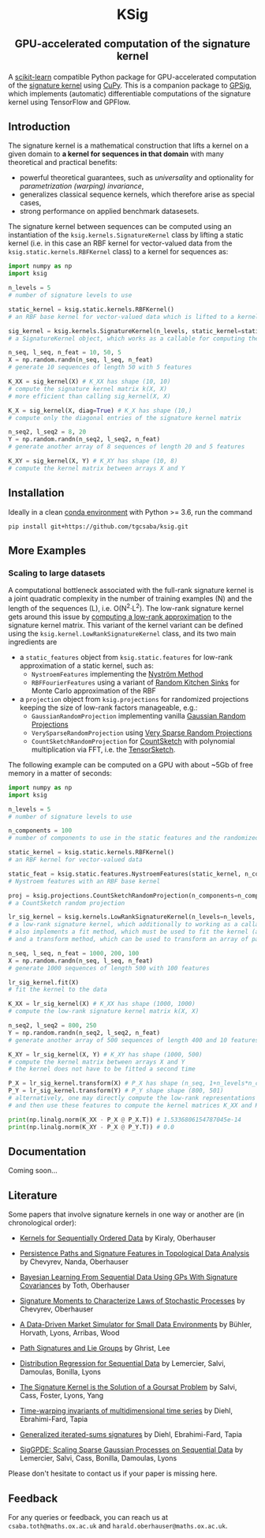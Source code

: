 # <p align='center'> KSig </p>
## <p align='center'> GPU-accelerated computation of the signature kernel </p>
A [scikit-learn](https://github.com/scikit-learn/scikit-learn) compatible Python package for GPU-accelerated computation of the [signature kernel](https://jmlr.org/papers/v20/16-314.html) using [CuPy](https://github.com/cupy/cupy). This is a companion package to [GPSig](https://github.com/tgcsaba/GPSig), which implements (automatic) differentiable computations of the signature kernel using TensorFlow and GPFlow. 

## Introduction

The signature kernel is a mathematical construction that lifts a kernel on a given domain to **a kernel for sequences in that domain** with many theoretical and practical benefits:
- powerful theoretical guarantees, such as *universality* and optionality for *parametrization (warping) invariance*,
- generalizes classical sequence kernels, which therefore arise as special cases,
- strong performance on applied benchmark datasesets.

The signature kernel between sequences can be computed using an instantiation of the `ksig.kernels.SignatureKernel` class by lifting a static kernel (i.e. in this case an RBF kernel for vector-valued data from the `ksig.static.kernels.RBFKernel` class) to a kernel for sequences as:
```python
import numpy as np
import ksig

n_levels = 5 
# number of signature levels to use

static_kernel = ksig.static.kernels.RBFKernel() 
# an RBF base kernel for vector-valued data which is lifted to a kernel for sequences

sig_kernel = ksig.kernels.SignatureKernel(n_levels, static_kernel=static_kernel) 
# a SignatureKernel object, which works as a callable for computing the signature kernel matrix

n_seq, l_seq, n_feat = 10, 50, 5 
X = np.random.randn(n_seq, l_seq, n_feat)
# generate 10 sequences of length 50 with 5 features

K_XX = sig_kernel(X) # K_XX has shape (10, 10)
# compute the signature kernel matrix k(X, X)
# more efficient than calling sig_kernel(X, X)

K_X = sig_kernel(X, diag=True) # K_X has shape (10,)
# compute only the diagonal entries of the signature kernel matrix

n_seq2, l_seq2 = 8, 20
Y = np.random.randn(n_seq2, l_seq2, n_feat)
# generate another array of 8 sequences of length 20 and 5 features

K_XY = sig_kernel(X, Y) # K_XY has shape (10, 8)
# compute the kernel matrix between arrays X and Y

```

## Installation
Ideally in a clean [conda environment](https://conda.io/projects/conda/en/latest/user-guide/tasks/manage-environments.html) with Python >= 3.6, run the command
```
pip install git+https://github.com/tgcsaba/ksig.git
```
  
## More Examples

### Scaling to large datasets
A computational bottleneck associated with the full-rank signature kernel is a joint quadratic complexity in the number of training examples (N) and the length of the sequences (L), i.e. O(N<sup>2</sup>&middot;L<sup>2</sup>). The low-rank signature kernel gets around this issue by [computing a low-rank approximation](https://jmlr.org/papers/volume20/16-314/16-314.pdf#page=29) to the signature kernel matrix.
This variant of the kernel variant can be defined using the `ksig.kernel.LowRankSignatureKernel` class, and its two main ingredients are
* a `static_features` object from `ksig.static.features` for low-rank approximation of a static kernel, such as:
    * `NystroemFeatures` implementing the [Nyström Method](https://papers.nips.cc/paper/2000/file/19de10adbaa1b2ee13f77f679fa1483a-Paper.pdf)
    * `RBFFourierFeatures` using a variant of [Random Kitchen Sinks](https://people.eecs.berkeley.edu/~brecht/papers/07.rah.rec.nips.pdf) for Monte Carlo approximation of the RBF
* a `projection` object from `ksig.projections` for randomized projections keeping the size of low-rank factors manageable, e.g.:
    * `GaussianRandomProjection` implementing vanilla [Gaussian Random Projections](https://arxiv.org/ftp/arxiv/papers/1301/1301.3849.pdf)
    * `VerySparseRandomProjection` using [Very Sparse Random Projections](https://web.stanford.edu/~hastie/Papers/Ping/KDD06_rp.pdf)
    * `CountSketchRandomProjection` for [CountSketch](https://www.cs.princeton.edu/courses/archive/spring04/cos598B/bib/CharikarCF.pdf) with polynomial multiplication via FFT, i.e. the [TensorSketch](https://dl.acm.org/doi/10.1145/2487575.2487591).

The following example can be computed on a GPU with about ~5Gb of free memory in a matter of seconds:
```python
import numpy as np
import ksig

n_levels = 5 
# number of signature levels to use

n_components = 100
# number of components to use in the static features and the randomized projections

static_kernel = ksig.static.kernels.RBFKernel() 
# an RBF kernel for vector-valued data

static_feat = ksig.static.features.NystroemFeatures(static_kernel, n_components=n_components)
# Nystroem features with an RBF base kernel

proj = ksig.projections.CountSketchRandomProjection(n_components=n_components)
# a CountSketch random projection 

lr_sig_kernel = ksig.kernels.LowRankSignatureKernel(n_levels=n_levels, static_features=static_feat, projection=proj)
# a low-rank signature kernel, which additionally to working as a callable for kernel matrix computations
# also implements a fit method, which must be used to fit the kernel (and its subobjects) to the data
# and a transform method, which can be used to transform an array of paths to their corresponding low-rank features

n_seq, l_seq, n_feat = 1000, 200, 100
X = np.random.randn(n_seq, l_seq, n_feat)
# generate 1000 sequences of length 500 with 100 features

lr_sig_kernel.fit(X)
# fit the kernel to the data

K_XX = lr_sig_kernel(X) # K_XX has shape (1000, 1000)
# compute the low-rank signature kernel matrix k(X, X)

n_seq2, l_seq2 = 800, 250
Y = np.random.randn(n_seq2, l_seq2, n_feat)
# generate another array of 500 sequences of length 400 and 10 features

K_XY = lr_sig_kernel(X, Y) # K_XY has shape (1000, 500)
# compute the kernel matrix between arrays X and Y
# the kernel does not have to be fitted a second time

P_X = lr_sig_kernel.transform(X) # P_X has shape (n_seq, 1+n_levels*n_components) i.e. (1000, 501) in this case
P_Y = lr_sig_kernel.transform(Y) # P_Y shape shape (800, 501)
# alternatively, one may directly compute the low-rank representations for both X and Y
# and then use these features to compute the kernel matrices K_XX and K_XY

print(np.linalg.norm(K_XX - P_X @ P_X.T)) # 1.5336806154787045e-14
print(np.linalg.norm(K_XY - P_X @ P_Y.T)) # 0.0
```

## Documentation
Coming soon...

## Literature

Some papers that involve signature kernels in one way or another are (in chronological order):

- [Kernels for Sequentially Ordered Data](https://jmlr.org/papers/v20/16-314.html) by Kiraly, Oberhauser

- [Persistence Paths and Signature Features in Topological Data Analysis](https://arxiv.org/abs/1806.00381) by Chevyrev, Nanda, Oberhauser

- [Bayesian Learning From Sequential Data Using GPs With Signature Covariances](http://proceedings.mlr.press/v119/toth20a.html) by Toth, Oberhauser

- [Signature Moments to Characterize Laws of Stochastic Processes](https://arxiv.org/abs/1810.10971) by Chevyrev, Oberhauser

- [A Data-Driven Market Simulator for Small Data Environments](https://arxiv.org/abs/2006.14498) by Bühler, Horvath, Lyons, Arribas, Wood

- [Path Signatures and Lie Groups](https://arxiv.org/abs/2007.06633) by Ghrist, Lee

- [Distribution Regression for Sequential Data](https://arxiv.org/abs/2006.05805) by Lemercier, Salvi, Damoulas, Bonilla, Lyons

- [The Signature Kernel is the Solution of a Goursat Problem](https://arxiv.org/abs/2006.14794) by Salvi, Cass, Foster, Lyons, Yang

- [Time-warping invariants of multidimensional time series](https://arxiv.org/abs/1906.05823) by Diehl, Ebrahimi-Fard, Tapia 

- [Generalized iterated-sums signatures](https://arxiv.org/abs/2012.04597) by Diehl, Ebrahimi-Fard, Tapia 

- [SigGPDE: Scaling Sparse Gaussian Processes on Sequential Data](https://arxiv.org/abs/2105.04211) by Lemercier, Salvi, Cass, Bonilla, Damoulas, Lyons


Please don't hesitate to contact us if your paper is missing here. 
  
## Feedback

For any queries or feedback, you can reach us at `csaba.toth@maths.ox.ac.uk` and `harald.oberhauser@maths.ox.ac.uk`.
  
